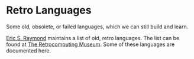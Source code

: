 Retro Languages
===============

Some old, obsolete, or failed languages, which we can still build and learn.

[Eric S. Raymond](http://www.catb.org/~esr/) maintains a list of old, retro languages.
The list can be found at [The Retrocomputing Museum](http://www.catb.org/~esr/retro/).
Some of these languages are documented here.
